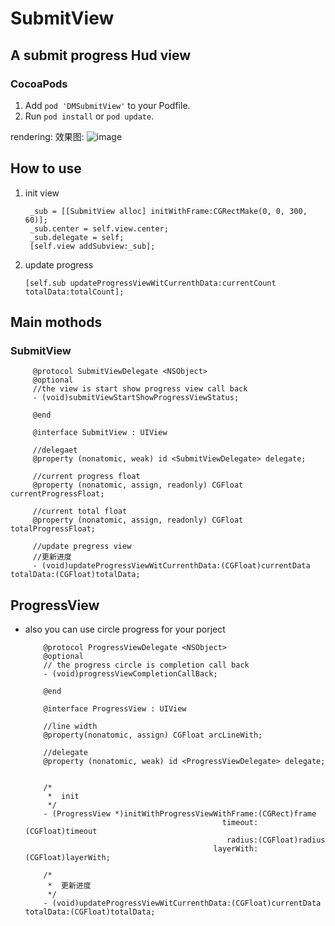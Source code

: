 # SubmitView

## A submit progress Hud view

### CocoaPods

1. Add `pod 'DMSubmitView'` to your Podfile.
2. Run `pod install` or `pod update`.


rendering:
效果图:
 ![image](https://github.com/DMDavid/SubmitView/blob/master/SubmitView/rendering.gif)


## How to use

1. init view

        _sub = [[SubmitView alloc] initWithFrame:CGRectMake(0, 0, 300, 60)];
        _sub.center = self.view.center;
        _sub.delegate = self;
        [self.view addSubview:_sub];
        
2. update progress 

       [self.sub updateProgressViewWitCurrenthData:currentCount totalData:totalCount];
       
       
       
## Main mothods

### SubmitView

         @protocol SubmitViewDelegate <NSObject>
         @optional
         //the view is start show progress view call back
         - (void)submitViewStartShowProgressViewStatus;

         @end

         @interface SubmitView : UIView

         //delegaet
         @property (nonatomic, weak) id <SubmitViewDelegate> delegate;

         //current progress float
         @property (nonatomic, assign, readonly) CGFloat currentProgressFloat;

         //current total float
         @property (nonatomic, assign, readonly) CGFloat totalProgressFloat;

         //update pregress view
         //更新进度
         - (void)updateProgressViewWitCurrenthData:(CGFloat)currentData totalData:(CGFloat)totalData;
         
         
## ProgressView

* also you can use circle progress for your porject 


          @protocol ProgressViewDelegate <NSObject>
          @optional
          // the progress circle is completion call back
          - (void)progressViewCompletionCallBack;

          @end

          @interface ProgressView : UIView

          //line width
          @property(nonatomic, assign) CGFloat arcLineWith;

          //delegate
          @property (nonatomic, weak) id <ProgressViewDelegate> delegate;


          /*
           *  init
           */
          - (ProgressView *)initWithProgressViewWithFrame:(CGRect)frame
                                                  timeout:(CGFloat)timeout
                                                   radius:(CGFloat)radius
                                                layerWith:(CGFloat)layerWith;

          /*
           *  更新进度
           */
          - (void)updateProgressViewWitCurrenthData:(CGFloat)currentData totalData:(CGFloat)totalData;


